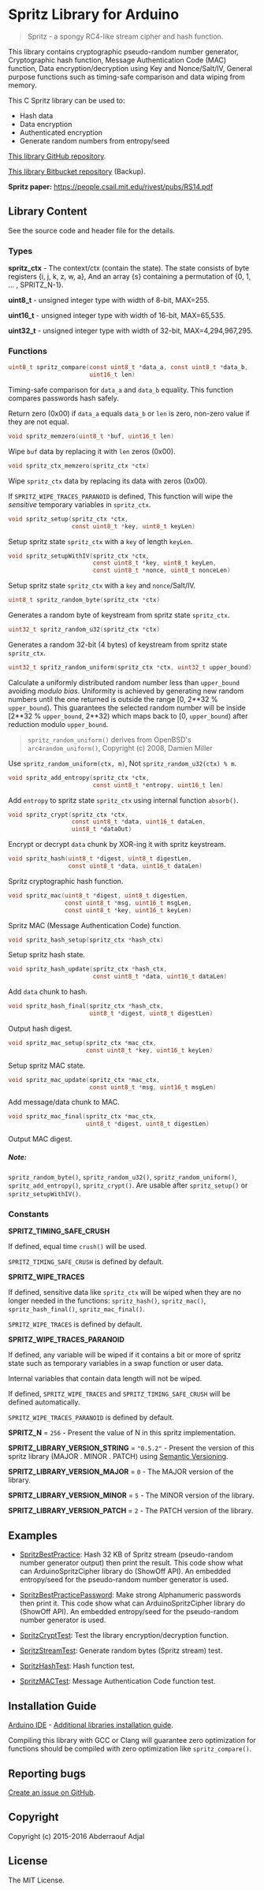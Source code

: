 # Spritz Library for Arduino

> Spritz - a spongy RC4-like stream cipher and hash function.

This library contains cryptographic pseudo-random number generator,
Cryptographic hash function, Message Authentication Code (MAC) function,
Data encryption/decryption using Key and Nonce/Salt/IV, General purpose
functions such as timing-safe comparison and data wiping from memory.

This C Spritz library can be used to:
  - Hash data
  - Data encryption
  - Authenticated encryption
  - Generate random numbers from entropy/seed

[This library GitHub repository](https://github.com/abderraouf-adjal/ArduinoSpritzCipher).

[This library Bitbucket repository](https://bitbucket.org/abderraouf-adjal/arduinospritzcipher) (Backup).

**Spritz paper:** https://people.csail.mit.edu/rivest/pubs/RS14.pdf


## Library Content

See the source code and header file for the details.

### Types

**spritz_ctx** - The context/ctx (contain the state). The state consists of byte registers
{i, j, k, z, w, a}, And an array {s} containing a permutation of {0, 1, ... , SPRITZ_N-1}.

**uint8_t**  - unsigned integer type with width of 8-bit, MAX=255.

**uint16_t** - unsigned integer type with width of 16-bit, MAX=65,535.

**uint32_t** - unsigned integer type with width of 32-bit, MAX=4,294,967,295.


### Functions

```c
uint8_t spritz_compare(const uint8_t *data_a, const uint8_t *data_b,
                       uint16_t len)
```

Timing-safe comparison for `data_a` and `data_b` equality.
This function compares passwords hash safely.

Return zero (0x00) if `data_a` equals `data_b` or `len` is zero,
non-zero value if they are not equal.

```c
void spritz_memzero(uint8_t *buf, uint16_t len)
```

Wipe `buf` data by replacing it with `len` zeros (0x00).

```c
void spritz_ctx_memzero(spritz_ctx *ctx)
```

Wipe `spritz_ctx` data by replacing its data with zeros (0x00).

If `SPRITZ_WIPE_TRACES_PARANOID` is defined, This function will
wipe the *sensitive* temporary variables in `spritz_ctx`.

```c
void spritz_setup(spritz_ctx *ctx,
                  const uint8_t *key, uint8_t keyLen)
```

Setup spritz state `spritz_ctx` with a `key` of length `keyLen`.

```c
void spritz_setupWithIV(spritz_ctx *ctx,
                        const uint8_t *key, uint8_t keyLen,
                        const uint8_t *nonce, uint8_t nonceLen)
```

Setup spritz state `spritz_ctx` with a `key` and `nonce`/Salt/IV.

```c
uint8_t spritz_random_byte(spritz_ctx *ctx)
```

Generates a random byte of keystream from spritz state `spritz_ctx`.

```c
uint32_t spritz_random_u32(spritz_ctx *ctx)
```

Generates a random 32-bit (4 bytes) of keystream from spritz state `spritz_ctx`.

```c
uint32_t spritz_random_uniform(spritz_ctx *ctx, uint32_t upper_bound)
```

Calculate a uniformly distributed random number less than `upper_bound` avoiding *modulo bias*.
Uniformity is achieved by generating new random numbers until the one
returned is outside the range [0, 2\*\*32 % `upper_bound`).
This guarantees the selected random number will be inside
[2\*\*32 % `upper_bound`, 2\*\*32) which maps back to [0, `upper_bound`)
after reduction modulo `upper_bound`.
> `spritz_random_uniform()` derives from OpenBSD's `arc4random_uniform()`, Copyright (c) 2008, Damien Miller

Use `spritz_random_uniform(ctx, m)`, Not `spritz_random_u32(ctx) % m`.

```c
void spritz_add_entropy(spritz_ctx *ctx,
                        const uint8_t *entropy, uint16_t len)
```

Add `entropy` to spritz state `spritz_ctx` using internal function `absorb()`.

```c
void spritz_crypt(spritz_ctx *ctx,
                  const uint8_t *data, uint16_t dataLen,
                  uint8_t *dataOut)
```

Encrypt or decrypt `data` chunk by XOR-ing it with spritz keystream.

```c
void spritz_hash(uint8_t *digest, uint8_t digestLen,
                 const uint8_t *data, uint16_t dataLen)
```

Spritz cryptographic hash function.

```c
void spritz_mac(uint8_t *digest, uint8_t digestLen,
                const uint8_t *msg, uint16_t msgLen,
                const uint8_t *key, uint16_t keyLen)
```

Spritz MAC (Message Authentication Code) function.

```c
void spritz_hash_setup(spritz_ctx *hash_ctx)
```

Setup spritz hash state.

```c
void spritz_hash_update(spritz_ctx *hash_ctx,
                        const uint8_t *data, uint16_t dataLen)
```

Add `data` chunk to hash.

```c
void spritz_hash_final(spritz_ctx *hash_ctx,
                       uint8_t *digest, uint8_t digestLen)
```

Output hash digest.

```c
void spritz_mac_setup(spritz_ctx *mac_ctx,
                      const uint8_t *key, uint16_t keyLen)
```

Setup spritz MAC state.

```c
void spritz_mac_update(spritz_ctx *mac_ctx,
                       const uint8_t *msg, uint16_t msgLen)
```

Add message/data chunk to MAC.

```c
void spritz_mac_final(spritz_ctx *mac_ctx,
                      uint8_t *digest, uint8_t digestLen)
```

Output MAC digest.


##### Note:
`spritz_random_byte()`, `spritz_random_u32()`, `spritz_random_uniform()`, `spritz_add_entropy()`, `spritz_crypt()`.
Are usable after `spritz_setup()` or `spritz_setupWithIV()`.

### Constants
**SPRITZ_TIMING_SAFE_CRUSH**

If defined, equal time `crush()` will be used.

`SPRITZ_TIMING_SAFE_CRUSH` is defined by default.

**SPRITZ_WIPE_TRACES**

If defined, sensitive data like `spritz_ctx` will be wiped when they are
no longer needed in the functions: `spritz_hash()`, `spritz_mac()`, `spritz_hash_final()`, `spritz_mac_final()`.

`SPRITZ_WIPE_TRACES` is defined by default.

**SPRITZ_WIPE_TRACES_PARANOID**

If defined, any variable will be wiped if it contains a bit or more of
spritz state such as temporary variables in a swap function or user data.

Internal variables that contain data length will not be wiped.

If defined, `SPRITZ_WIPE_TRACES` and `SPRITZ_TIMING_SAFE_CRUSH` will
be defined automatically.

`SPRITZ_WIPE_TRACES_PARANOID` is defined by default.

**SPRITZ_N** = `256` - Present the value of N in this spritz implementation.

**SPRITZ_LIBRARY_VERSION_STRING** = `"0.5.2"` - Present the version of this
spritz library (MAJOR . MINOR . PATCH) using [Semantic Versioning](semver.org).

**SPRITZ_LIBRARY_VERSION_MAJOR** = `0` - The MAJOR version of the library.

**SPRITZ_LIBRARY_VERSION_MINOR** = `5` - The MINOR version of the library.

**SPRITZ_LIBRARY_VERSION_PATCH** = `2` - The PATCH version of the library.


## Examples

* [SpritzBestPractice](examples/SpritzBestPractice/SpritzBestPractice.ino):
Hash 32 KB of Spritz stream (pseudo-random number generator output) then print the result.
This code show what can ArduinoSpritzCipher library do (ShowOff API).
An embedded entropy/seed for the pseudo-random number generator is used.

* [SpritzBestPracticePassword](examples/SpritzBestPracticePassword/SpritzBestPracticePassword.ino):
Make strong Alphanumeric passwords then print it.
This code show what can ArduinoSpritzCipher library do (ShowOff API).
An embedded entropy/seed for the pseudo-random number generator is used.

* [SpritzCryptTest](examples/SpritzCryptTest/SpritzCryptTest.ino):
Test the library encryption/decryption function.

* [SpritzStreamTest](examples/SpritzStreamTest/SpritzStreamTest.ino):
Generate random bytes (Spritz stream) test.

* [SpritzHashTest](examples/SpritzHashTest/SpritzHashTest.ino):
Hash function test.

* [SpritzMACTest](examples/SpritzMACTest/SpritzMACTest.ino):
Message Authentication Code function test.


## Installation Guide

[Arduino IDE](https://www.arduino.cc/en/Main/Software) -
[Additional libraries installation guide](https://www.arduino.cc/en/Guide/Libraries).

Compiling this library with GCC or Clang will guarantee zero optimization
for functions should be compiled with zero optimization like `spritz_compare()`.


## Reporting bugs

[Create an issue on GitHub](https://github.com/abderraouf-adjal/ArduinoSpritzCipher/issues).


## Copyright

Copyright (c) 2015-2016 Abderraouf Adjal

## License

The MIT License.
